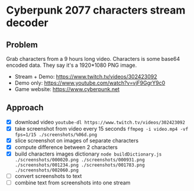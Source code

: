 Cyberpunk 2077 characters stream decoder
=====

Problem
-----
Grab characters from a 9 hours long video.
Characters is some base64 encoded data.
They say it's a 1920*1080 PNG image.
- Stream + Demo: https://www.twitch.tv/videos/302423092
- Demo only: https://www.youtube.com/watch?v=vjF9GgrY9c0
- Game website: https://www.cyberpunk.net

Approach
-----
- [x] download video
      `youtube-dl https://www.twitch.tv/videos/302423092`
- [X] take screenshot from video every 15 seconds
      `ffmpeg -i video.mp4 -vf fps=1/15 ./screenshots/%06d.png`
- [x] slice screenshot on images of separate characters
- [x] compute difference between 2 characters
- [x] build characters images dictionary
      `node buildDictionary.js ./screenshots/000020.png ./screenshots/000931.png ./screenshots/001234.png ./screenshots/001783.png ./screenshots/002060.png`
- [ ] convert screenshots to text
- [ ] combine text from screenshots into one stream
